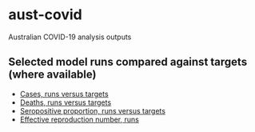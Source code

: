 # aust-covid

Australian COVID-19 analysis outputs 

## Selected model runs compared against targets (where available)
- [Cases, runs versus targets](notifications_ma_3dspaghetti.html)
- [Deaths, runs versus targets](deaths_ma_3dspaghetti.html)
- [Seropositive proportion, runs versus targets](adult_seropos_prop_3dspaghetti.html)
- [Effective reproduction number, runs](reproduction_number_3dspaghetti.html)
